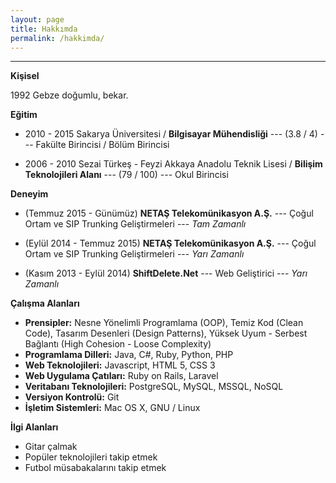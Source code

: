 ```yaml
---
layout: page
title: Hakkımda
permalink: /hakkimda/
---
```

-----------
**Kişisel**

1992 Gebze doğumlu, bekar.


**Eğitim**

 -  2010 - 2015 Sakarya Üniversitesi /
    **Bilgisayar Mühendisliği** --- (3.8 / 4)
    --- Fakülte Birincisi / Bölüm Birincisi

 - 2006 - 2010 Sezai Türkeş - Feyzi Akkaya Anadolu Teknik Lisesi /
    **Bilişim Teknolojileri Alanı** --- (79 / 100)
    --- Okul Birincisi


**Deneyim**

 -  (Temmuz 2015 - Günümüz)
    **NETAŞ Telekomünikasyon A.Ş.** --- Çoğul Ortam ve SIP Trunking Geliştirmeleri
    --- *Tam Zamanlı*

 -  (Eylül 2014 - Temmuz 2015)
    **NETAŞ Telekomünikasyon A.Ş.** --- Çoğul Ortam ve SIP Trunking Geliştirmeleri
    --- *Yarı Zamanlı*

 -  (Kasım 2013 - Eylül 2014) 
    **ShiftDelete.Net** --- Web Geliştirici
    --- *Yarı Zamanlı*


**Çalışma Alanları**

 - **Prensipler:** Nesne Yönelimli Programlama (OOP), Temiz Kod (Clean Code), Tasarım Desenleri (Design Patterns), Yüksek Uyum - Serbest Bağlantı (High Cohesion - Loose Complexity)
 - **Programlama Dilleri:** Java, C#, Ruby, Python, PHP
 - **Web Teknolojileri:** Javascript, HTML 5, CSS 3
 -  **Web Uygulama Çatıları:** Ruby on Rails, Laravel
 - **Veritabanı Teknolojileri:** PostgreSQL, MySQL, MSSQL, NoSQL
 - **Versiyon Kontrolü:** Git
 - **İşletim Sistemleri:** Mac OS X, GNU / Linux


**İlgi Alanları**


 - Gitar çalmak
 - Popüler teknolojileri takip etmek
 - Futbol müsabakalarını takip etmek
